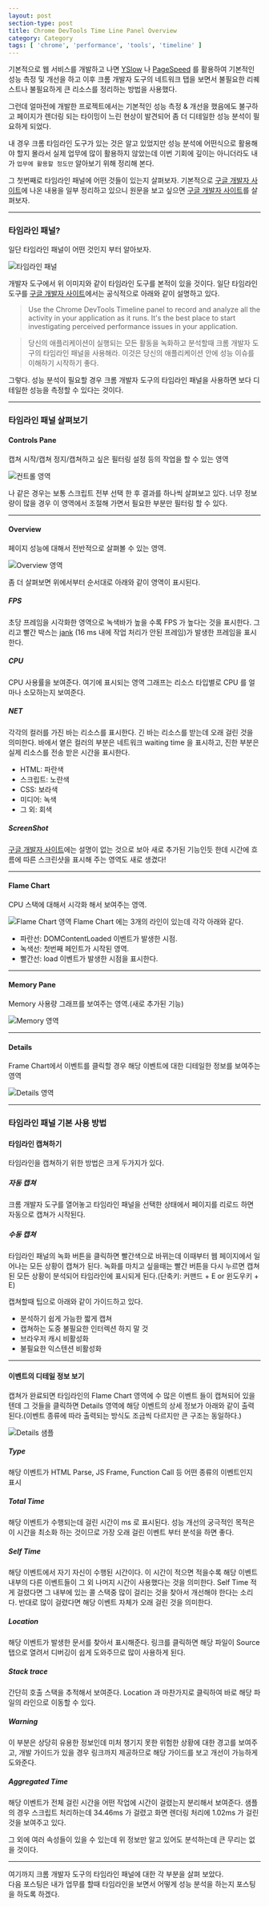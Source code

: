 ```yaml
---
layout: post
section-type: post
title: Chrome DevTools Time Line Panel Overview
category: Category
tags: [ 'chrome', 'performance', 'tools', 'timeline' ]
---
```


기본적으로 웹 서비스를 개발하고 나면 [YSlow][3] 나 [PageSpeed][4] 를 활용하여 기본적인 성능 측정 및 개선을 하고 
이후 크롬 개발자 도구의 네트워크 탭을 보면서 불필요한 리퀘스트나 불필요하게 큰 리소스를 정리하는 방법을 사용했다. 

그런데 얼마전에 개발한 프로젝트에서는 기본적인 성능 측정 & 개선을 했음에도 불구하고 
페이지가 렌더링 되는 타이밍이 느린 현상이 발견되어 좀 더 디테일한 성능 분석이 필요하게 되었다.

내 경우 크롬 타임라인 도구가 있는 것은 알고 있었지만 성능 분석에 어떤식으로 활용해야 할지 몰라서
실제 업무에 많이 활용하지 않았는데 이번 기회에 깊이는 아니더라도 내가 `업무에 활용할 정도만` 알아보기 위해 정리해 본다.

그 첫번째로 타임라인 패널에 어떤 것들이 있는지 살펴보자. 기본적으로 [구글 개발자 사이트][1]에 나온 내용을 일부 정리하고 있으니 원문을 보고 싶으면 [구글 개발자 사이트][1]를 살펴보자.

---

### 타임라인 패널?

일단 타임라인 패널이 어떤 것인지 부터 알아보자.

![타임라인 패널](/img/post_resource/2016-03-12/overview.png "타임라인 패널")

개발자 도구에서 위 이미지와 같이 타임라인 도구를 본적이 있을 것이다.
일단 타임라인 도구를 [구글 개발자 사이트][1]에서는 공식적으로 아래와 같이 설명하고 있다.

> Use the Chrome DevTools Timeline panel to record and analyze all the activity in your application as it runs.
> It's the best place to start investigating perceived performance issues in your application.

> 당신의 애플리케이션이 실행되는 모든 활동을 녹화하고 분석할때 크롬 개발자 도구의 타임라인 패널을 사용해라. 이것은 당신의 애플리케이션 안에 성능 이슈를 이해하기 시작하기 좋다.

그렇다. 성능 분석이 필요할 경우 크롬 개발자 도구의 타임라인 패널을 사용하면 보다 디테일한 성능을 측정할 수 있다는 것이다.

---

### 타임라인 패널 살펴보기

#### Controls Pane
캡쳐 시작/캡쳐 정지/캡쳐하고 싶은 필터링 설정 등의 작업을 할 수 있는 영역

![컨트롤 영역](/img/post_resource/2016-03-12/control_pane.png "컨트롤 영역")

나 같은 경우는 보통 스크립트 전부 선택 한 후 결과를 하나씩 살펴보고 있다. 너무 정보량이 많을 경우 이 영역에서
조절해 가면서 필요한 부분만 필터링 할 수 있다.

---

#### Overview
페이지 성능에 대해서 전반적으로 살펴볼 수 있는 영역. 

![Overview 영역](/img/post_resource/2016-03-12/overview_pane.png "Overview 영역")

좀 더 살펴보면 위에서부터 순서대로 아래와 같이 영역이 표시된다.

##### FPS
초당 프레임을 시각화한 영역으로 녹색바가 높을 수록 FPS 가 높다는 것을 표시한다. 그리고 빨간 박스는 [jank][2] (16 ms 내에 작업 처리가 안된 프레임)가 발생한 프레임을 표시한다.


##### CPU
CPU 사용률을 보여준다. 여기에 표시되는 영역 그래프는 리소스 타입별로 CPU 를 얼마나 소모하는지 보여준다.

##### NET
각각의 컬러를 가진 바는 리소스를 표시한다. 긴 바는 리소스를 받는데 오래 걸린 것을 의미한다. 바에서 옅은 컬러의 부분은 네트워크 waiting time 을 표시하고, 진한 부분은 실제 리소스를 전송 받은 시간을 표시한다.

* HTML: <span class='blue'>파란색</span>
* 스크립트: <span class='yellow'>노란색</span>
* CSS: <span class='purple'>보라색</span>
* 미디어: <span class='green'>녹색</span>
* 그 외: <span class='gray'>회색</span>


##### ScreenShot
[구글 개발자 사이트][1]에는 설명이 없는 것으로 보아 새로 추가된 기능인듯 한데 시간에 흐름에 따른 스크린샷을 표시해 주는 영역도 새로 생겼다!

---

#### Flame Chart
CPU 스택에 대해서 시각화 해서 보여주는 영역. 

![Flame Chart 영역](/img/post_resource/2016-03-12/flame_pane.png "Flame Chart 영역")
Flame Chart 에는 3개의 라인이 있는데 각각 아래와 같다.

* 파란선: DOMContentLoaded 이벤트가 발생한 시점.
* 녹색선: 첫번째 페인트가 시작된 영역.
* 빨간선: load 이벤트가 발생한 시점을 표시한다.

---

#### Memory Pane
Memory 사용량 그래프를 보여주는 영역.(새로 추가된 기능)

![Memory 영역](/img/post_resource/2016-03-12/memory_pane.png "Memory 영역")

---

#### Details
Frame Chart에서 이벤트를 클릭할 경우 해당 이벤트에 대한 디테일한 정보를 보여주는 영역

![Details 영역](/img/post_resource/2016-03-12/Details.png "Details 영역")

---

### 타임라인 패널 기본 사용 방법

#### 타임라인 캡쳐하기

타임라인을 캡쳐하기 위한 방법은 크게 두가지가 있다.

##### 자동 캡쳐
크롬 개발자 도구를 열어놓고 타임라인 패널을 선택한 상태에서 페이지를 리로드 하면 자동으로 캡쳐가 시작된다.

##### 수동 캡쳐
타임라인 패널의 녹화 버튼을 클릭하면 빨간색으로 바뀌는데 이때부터 웹 페이지에서 일어나는 모든 상황이 캡쳐가 된다.
녹화를 마치고 싶을때는 빨간 버튼을 다시 누르면 캡쳐된 모든 상황이 분석되어 타임라인에 표시되게 된다.(단축키: 커맨드 + E or 윈도우키 + E)

캡쳐할때 팁으로 아래와 같이 가이드하고 있다.

* 분석하기 쉽게 가능한 짧게 캡쳐
* 캡쳐하는 도중 불필요한 인터렉션 하지 말 것
* 브라우저 캐시 비활성화
* 불필요한 익스텐션 비활성화

---

#### 이벤트의 디테일 정보 보기

캡쳐가 완료되면 타임라인의 Flame Chart 영역에 수 많은 이벤트 들이 캡쳐되어 있을텐데 그 것들을 클릭하면 Details 영역에
해당 이벤트의 상세 정보가 아래와 같이 출력된다.(이벤트 종류에 따라 출력되는 방식도 조금씩 다르지만 큰 구조는 동일하다.)

![Details 샘플](/img/post_resource/2016-03-12/detail_sample.png "Details 샘플")

##### Type
해당 이벤트가 HTML Parse, JS Frame, Function Call 등 어떤 종류의 이벤트인지 표시

##### Total Time
해당 이벤트가 수행되는데 걸린 시간이 ms 로 표시된다. 성능 개선의 궁극적인 목적은 이 시간을 최소화 하는 것이므로
가장 오래 걸린 이벤트 부터 분석을 하면 좋다.

##### Self Time
해당 이벤트에서 자기 자신이 수행된 시간이다. 이 시간이 적으면 적을수록 해당 이벤트 내부의 다른 이벤트들이 그 외 나머지 시간이 사용했다는 것을 의미한다.
Self Time 적게 걸렸다면 그 내부에 있는 콜 스택중 많이 걸리는 것을 찾아서 개선해야 한다는 소리다. 반대로 많이 걸렸다면 해당 이벤트 자체가 오래 걸린 것을 의미한다.

##### Location
해당 이벤트가 발생한 문서를 찾아서 표시해준다. 링크를 클릭하면 해당 파일이 Source 탭으로 열려서 디버깅이 쉽게 도와주므로 많이 사용하게 된다.

##### Stack trace
간단히 호출 스택을 추적해서 보여준다. Location 과 마찬가지로 클릭하여 바로 해당 파일의 라인으로 이동할 수 있다.

##### Warning
이 부분은 상당히 유용한 정보인데 미처 챙기지 못한 위험한 상황에 대한 경고를 보여주고, 개발 가이드가 있을 경우 링크까지 제공하므로
해당 가이드를 보고 개선이 가능하게 도와준다.

##### Aggregated Time
해당 이벤트가 전체 걸린 시간을 어떤 작업에 시간이 걸렸는지 분리해서 보여준다. 샘플의 경우 스크립트 처리하는데 34.46ms 가 걸렸고 화면 렌더링 처리에 1.02ms 가 걸린 것을 보여주고 있다.

그 외에 여러 속성들이 있을 수 있는데 위 정보만 알고 있어도 분석하는데 큰 무리는 없을 것이다.

--- 

여기까지 크롬 개발자 도구의 타임라인 패널에 대한 각 부분을 살펴 보았다.<br>
다음 포스팅은 내가 업무를 할때 타임라인을 보면서 어떻게 성능 분석을 하는지 포스팅을 하도록 하겠다.
 
[1]: https://developers.google.com/web/tools/chrome-devtools/profile/evaluate-performance/timeline-tool?hl=en 'How to Use the Timeline Tool'
[2]: https://developers.google.com/web/fundamentals/performance/rendering/ 'jank'
[3]: http://yslow.org/ 'YSLOW'
[4]: https://developers.google.com/speed/pagespeed/ 'PageSpeed'